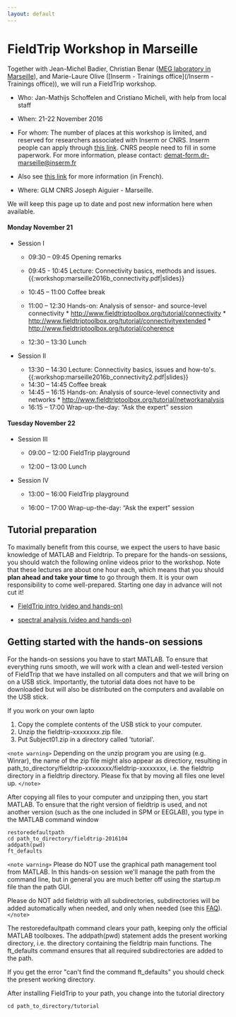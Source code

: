 ```yaml
---
layout: default
---
```


#  FieldTrip Workshop in Marseille

Together with Jean-Michel Badier, Christian Benar ([MEG laboratory in Marseille](http://meg.univ-amu.fr/wiki/Main_Page)), and Marie-Laure Olive ([Inserm - Trainings office](/Inserm - Trainings office)), we will run a FieldTrip workshop.


*  Who: Jan-Mathijs Schoffelen and Cristiano Micheli, with help from local staff

*  When: 21-22 November 2016

*  For whom: The number of places at this workshop is limited, and reserved for researchers associated with Inserm or CNRS. Inserm people can apply through [this link](https://www.sirene.inserm.fr). CNRS people need to fill in some paperwork. For more information, please contact: demat-form.dr-marseille@inserm.fr

*  Also see [ this link](http://meg.univ-amu.fr/images/Fiche_annonce_-_Connectivité_en_MEG_et_EEG_-_2016.pdf) for more information (in French).

*  Where: GLM CNRS Joseph Aiguier - Marseille.

We will keep this page up to date and post new information here when available.

####  Monday November 21

*  Session I
    * 09:30 – 09:45		Opening remarks
    * 09:45 - 10:45             Lecture: Connectivity basics, methods and issues. {{:workshop:marseille2016b_connectivity.pdf|slides}}
    * 10:45 – 11:00		Coffee break
    * 11:00 – 12:30		Hands-on: Analysis of sensor- and source-level connectivity
          * http://www.fieldtriptoolbox.org/tutorial/connectivity
          * http://www.fieldtriptoolbox.org/tutorial/connectivityextended
          * http://www.fieldtriptoolbox.org/tutorial/coherence
          

    * 12:30 – 13:30		Lunch


*  Session II
    * 13:30 – 14:30		Lecture: Connectivity basics, issues and how-to's. {{:workshop:marseille2016b_connectivity2.pdf|slides}}
    * 14:30 – 14:45		Coffee break
    * 14:45 – 16:15	        Hands-on: Analysis of source-level connectivity and networks
          * http://www.fieldtriptoolbox.org/tutorial/networkanalysis
    * 16:15 – 17:00		Wrap-up-the-day: “Ask the expert” session
    
    

#### Tuesday November 22

*  Session III
    * 09:00 – 12:00		FieldTrip playground
   

    * 12:00 – 13:00		Lunch


*  Session IV
    * 13:00 – 16:00		FieldTrip playground
          

    * 16:00 – 17:00		Wrap-up-the-day: “Ask the expert” session


## Tutorial preparation

To maximally benefit from this course, we expect the users to have basic knowledge of MATLAB and Fieldtrip. To prepare for the hands-on sessions, you should watch the following online videos prior to the workshop. Note that these lectures are about one hour each, which means that you should **plan ahead and take your time** to go through them. It is your own responsibility to come well-prepared. Starting one day in advance will not cut it!


*  [FieldTrip intro (video and hands-on)](http://www.fieldtriptoolbox.org/tutorial/introduction)

*  [spectral analysis (video and hands-on)](http://www.fieldtriptoolbox.org/tutorial/timefrequencyanalysis)

## Getting started with the hands-on sessions

For the hands-on sessions you have to start MATLAB. To ensure that everything runs smooth, we will work with a clean and well-tested version of FieldTrip that we have installed on all computers and that we will bring on on a USB stick. Importantly, the tutorial data does not have to be downloaded but will also be distributed on the computers and available on the USB stick.

If you work on your own lapto
 1.  Copy the complete contents of the USB stick to your computer.
 2.  Unzip the fieldtrip-xxxxxxxx.zip file. 
 3.  Put Subject01.zip in a directory called 'tutorial'.

`<note warning>`
Depending on the unzip program you are using (e.g. Winrar), the name
of the zip file might also appear as directiory, resulting in
path_to_directory/fieldtrip-xxxxxxxx/fieldtrip-xxxxxxxx, i.e. the
fieldtrip directory in a fieldtrip directory. Please fix that by
moving all files one level up.
`</note>`

After copying all files to your computer and unzipping then, you start MATLAB. To ensure that the right version of fieldtrip is used, and not another version (such as the one included in SPM or EEGLAB), you type in the MATLAB command window

    restoredefaultpath
    cd path_to_directory/fieldtrip-2016104
    addpath(pwd)
    ft_defaults

`<note warning>`
Please do NOT use the graphical path management tool from MATLAB. In this hands-on session we'll manage the path from the command line, but in general you are much better off using the startup.m file than the path GUI.

Please do NOT add fieldtrip with all subdirectories, subdirectories will be added automatically when needed, and only when needed (see this [FAQ](/faq/should_i_add_fieldtrip_with_all_subdirectories_to_my_matlab_path)).
`</note>`

The restoredefaultpath command clears your path, keeping only the
official MATLAB toolboxes. The addpath(pwd) statement adds the
present working directory, i.e. the directory containing the fieldtrip
main functions. The ft_defaults command ensures that all required
subdirectories are added to the path.

If you get the error "can't find the command ft_defaults" you should check the present working directory. 

After installing FieldTrip to your path, you change into the tutorial directory

    cd path_to_directory/tutorial
